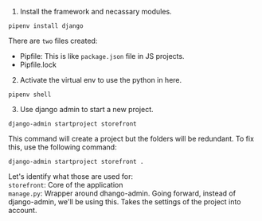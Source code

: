1. Install the framework and necassary modules. 
```
pipenv install django
```
There are `two` files created:  
* Pipfile: This is like `package.json` file in JS projects. 
* Pipfile.lock
2. Activate the virtual env to use the python in here. 
```
pipenv shell
```
3. Use django admin to start a new project.
```
django-admin startproject storefront
```
This command will create a project but the folders will be redundant. To fix this, use the following command:
```
django-admin startproject storefront .
```
Let's identify what those are used for:  
`storefront`: Core of the application  
`manage.py`: Wrapper around dhango-admin. Going forward, instead of django-admin, we'll be using this. Takes the settings of the project into account.